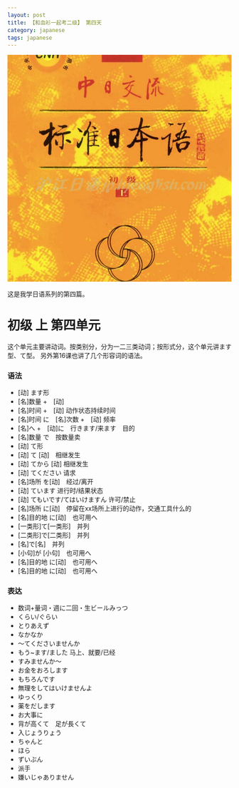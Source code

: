 ```yaml
---
layout: post
title: 【和血衫一起考二级】 第四天
category: japanese
tags: japanese
---
```


![](/assets/img/japanese.jpg)

这是我学日语系列的第四篇。
    
# 初级 上  第四单元

这个单元主要讲动词。按类别分，分为一二三类动词；按形式分，这个单元讲ます型、て型。
另外第16课也讲了几个形容词的语法。

### 语法

* [动] ます形
* [名]数量 +　[动]
* [名]时间 +　[动] 动作状态持续时间
* [名]时间 に　[名]次数 +　[动] 频率
* [名]へ +　[动]に　行きます/来ます　目的
* [名]数量 で　按数量卖
* [动] て形
* [动] て [动]　相继发生
* [动] てから [动] 相继发生
* [动] てください 请求
* [名]场所 を[动]　经过/离开
* [动] ています 进行时/结果状态
* [动] てもいです/てはいけますん 许可/禁止
* [名]场所 に[动]　停留在xx场所上进行的动作，交通工具什么的
* [名]目的地 に[动]　也可用へ
* [一类形]て[一类形]　并列
* [二类形]で[二类形]　并列
* [名]で[名]　并列
* [小句]が [小句]　也可用へ
* [名]目的地 に[动]　也可用へ
* [名]目的地 に[动]　也可用へ
    
### 表达

* 数词+量词・週に二回・生ビールみっつ
* くらい/ぐらい
* とりあえず
* なかなか
* ～てくださいませんか
* もう~ます/ました 马上、就要/已经
* すみませんか～
* お金をおろします
* もちろんです
* 無理をしてはいけませんよ
* ゆっくり
* 薬をだします
* お大事に
* 背が高くて　足が長くて
* 入じょうりょう
* ちゃんと
* ほら
* ずいぶん
* 派手
* 嫌いじゃありません